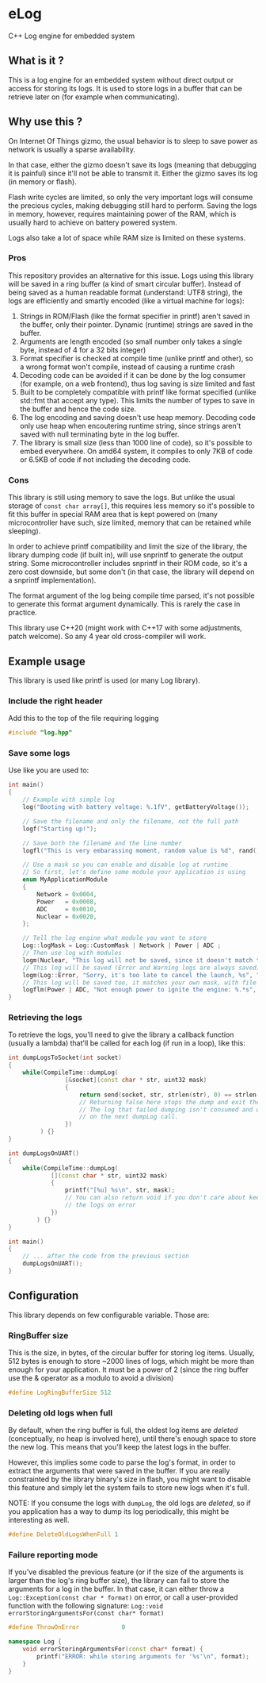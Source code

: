 # eLog
C++ Log engine for embedded system

## What is it ?

This is a log engine for an embedded system without direct output or access for storing its logs.
It is used to store logs in a buffer that can be retrieve later on (for example when communicating).

## Why use this ?

On Internet Of Things gizmo, the usual behavior is to sleep to save power as network is usually
a sparse availability.

In that case, either the gizmo doesn't save its logs (meaning that debugging it is painful) since it'll not be able to transmit it.
Either the gizmo saves its log (in memory or flash).

Flash write cycles are limited, so only the very important logs will consume the precious cycles, making debugging still hard to perform.
Saving the logs in memory, however, requires maintaining power of the RAM, which is usually hard to achieve on battery powered system.

Logs also take a lot of space while RAM size is limited on these systems.

### Pros
This repository provides an alternative for this issue. Logs using this library will be saved in a ring buffer (a kind of smart circular buffer).
Instead of being saved as a human readable format (understand: UTF8 string), the logs are efficiently and smartly encoded (like a virtual machine for logs):
1. Strings in ROM/Flash (like the format specifier in printf) aren't saved in the buffer, only their pointer. Dynamic (runtime) strings are saved in the buffer.
2. Arguments are length encoded (so small number only takes a single byte, instead of 4 for a 32 bits integer)
3. Format specifier is checked at compile time (unlike printf and other), so a wrong format won't compile, instead of causing a runtime crash
3. Decoding code can be avoided if it can be done by the log consumer (for example, on a web frontend), thus log saving is size limited and fast
4. Built to be completely compatible with printf like format specified (unlike std::fmt that accept any type). This limits the number of types to save in the buffer and hence the code size.
5. The log encoding and saving doesn't use heap memory. Decoding code only use heap when encoutering runtime string, since strings aren't saved with null terminating byte in the log buffer.
6. The library is small size (less than 1000 line of code), so it's possible to embed everywhere. On amd64 system, it compiles to only 7KB of code or 6.5KB of code if not including the decoding code.

### Cons
This library is still using memory to save the logs. But unlike the usual storage of `const char array[]`, this requires less memory so it's possible to fit this buffer
in special RAM area that is kept powered on (many microcontroller have such, size limited, memory that can be retained while sleeping).

In order to achieve printf compatibility and limit the size of the library, the library dumping code (if built in), will use snprintf to generate the output string.
Some microcontroller includes snprintf in their ROM code, so it's a zero cost downside, but some don't (in that case, the library will depend on a snprintf implementation).

The format argument of the log being compile time parsed, it's not possible to generate this format argument dynamically. This is rarely the case in practice.

This library use C++20 (might work with C++17 with some adjustments, patch welcome). So any 4 year old cross-compiler will work.

## Example usage

This library is used like printf is used (or many Log library).
### Include the right header
Add this to the top of the file requiring logging
```cpp
#include "log.hpp"
```

### Save some logs
Use like you are used to:
```cpp
int main()
{
    // Example with simple log
    log("Booting with battery voltage: %.1fV", getBatteryVoltage());

    // Save the filename and only the filename, not the full path
    logf("Starting up!");

    // Save both the filename and the line number
    logfl("This is very embarassing moment, random value is %d", rand());

    // Use a mask so you can enable and disable log at runtime
    // So first, let's define some module your application is using
    enum MyApplicationModule
    {
        Network = 0x0004,
        Power   = 0x0008,
        ADC     = 0x0010,
        Nuclear = 0x0020,
    };

    // Tell the log engine what module you want to store
    Log::logMask = Log::CustomMask | Network | Power | ADC ;
    // Then use log with modules
    logm(Nuclear, "This log will not be saved, since it doesn't match the mask: runtime to launch: %d", 0);
    // This log will be saved (Error and Warning logs are always saved)
    logm(Log::Error, "Sorry, it's too late to cancel the launch, %s", "Adam");
    // This log will be saved too, it matches your own mask, with file and line number
    logflm(Power | ADC, "Not enough power to ignite the engine: %.*s", 3, "Bad luck");
}
```

### Retrieving the logs

To retrieve the logs, you'll need to give the library a callback function (usually a lambda) that'll be called for each log (if run in a loop), like this:
```cpp
int dumpLogsToSocket(int socket)
{
    while(CompileTime::dumpLog(
                [&socket](const char * str, uint32 mask)
                {
                    return send(socket, str, strlen(str), 0) == strlen(str);
                    // Returning false here stops the dump and exit the loop.
                    // The log that failed dumping isn't consumed and will be available
                    // on the next dumpLog call.
                })
         ) {}
}

int dumpLogsOnUART()
{
    while(CompileTime::dumpLog(
            [](const char * str, uint32 mask)
            {
                printf("[%u] %s\n", str, mask);
                // You can also return void if you don't care about keeping
                // the logs on error
            })
        ) {}
}

int main()
{
    // ... after the code from the previous section
    dumpLogsOnUART();
}
```

## Configuration

This library depends on few configurable variable. Those are:

### RingBuffer size
This is the size, in bytes, of the circular buffer for storing log items. Usually, 512 bytes is enough to store ~2000 lines of logs, which might be more than enough for your application. It must be a power of 2 (since the ring buffer use the & operator as a modulo to avoid a division)
```cpp
#define LogRingBufferSize 512
```

### Deleting old logs when full

By default, when the ring buffer is full, the oldest log items are *deleted* (conceptually, no heap is involved here), until there's enough space to store the new log. This means that you'll keep the latest logs in the buffer.

However, this implies some code to parse the log's format, in order to extract the arguments that were saved in the buffer. If you are really constrainted by the library binary's size in flash, you might want to disable this feature and simply let the system fails to store new logs when it's full.

NOTE: If you consume the logs with `dumpLog`, the old logs are *deleted*, so if you application has a way to dump its log periodically, this might be interesting as well.

```cpp
#define DeleteOldLogsWhenFull 1
```

### Failure reporting mode
If you've disabled the previous feature (or if the size of the arguments is larger than the log's ring buffer size), the library can fail to store the arguments for a log in the buffer.
In that case, it can either throw a `Log::Exception(const char * format)` on error, or call a user-provided function with the following signature: `Log::void errorStoringArgumentsFor(const char* format)`

```cpp
#define ThrowOnError            0

namespace Log {
    void errorStoringArgumentsFor(const char* format) {
        printf("ERROR: while storing arguments for '%s'\n", format);
    }
}
```